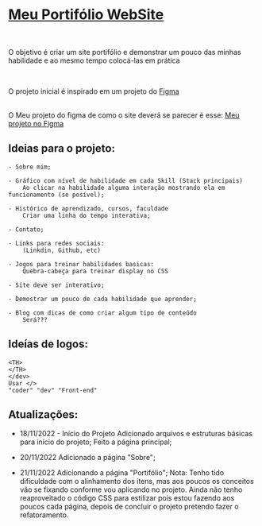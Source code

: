 <h1><a href="https://thalles-hsa.github.io/Meu-Portifolio/" target="_black">Meu Portifólio WebSite</a></h1>

<br>
<p>O objetivo é criar um site portifólio e demonstrar um pouco das minhas habilidade e ao mesmo tempo colocá-las em prática</p>
<br>
<p>O projeto inicial é inspirado em um projeto do <a href="https://www.figma.com/community/file/1162157859305054706">Figma</a></p>
<br>
O Meu projeto do figma de como o site deverá se parecer é esse: <a href="https://www.figma.com/community/file/1162157859305054706">Meu projeto no Figma</a>


## Ideias para o projeto:
		
	- Sobre mim;

	- Gráfico com nível de habilidade em cada Skill (Stack principais) 
		Ao clicar na habilidade	alguma interação mostrando ela em funcionamento (se posível);

	- Histórico de aprendizado, cursos, faculdade
		Criar uma linha do tempo interativa;

	- Contato;

	- Links para redes sociais:
		(Linkdin, Github, etc)

	- Jogos para treinar habilidades basicas:
	    Quebra-cabeça para treinar display no CSS

	- Site deve ser interativo;

	- Demostrar um pouco de cada habilidade que aprender;

	- Blog com dicas de como criar algum tipo de conteúdo
	    Será???

## Ideías de logos:

	<TH>
	</TH>
	</dev>
	Usar </>
	"coder" "dev" "Front-end"

## Atualizações:

- 18/11/2022 - 	Início do Projeto
   	Adicionado arquivos e estruturas básicas para início do projeto;
	Feito a página principal;

- 20/11/2022
	Adicionado a página "Sobre";

- 21/11/2022 
	Adicionando a página "Portifólio";
		Nota: Tenho tido dificuldade com o alinhamento dos itens, mas aos poucos os conceitos vão se fixando conforme vou aplicando no projeto.  Ainda não tenho reaproveitado o código CSS para estilizar pois estou fazendo aos poucos cada página, depois de concluir o projeto pretendo fazer o refatoramento. 
